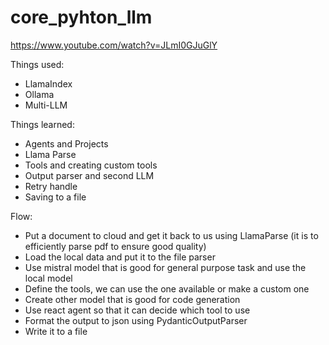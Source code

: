 # core_pyhton_llm
https://www.youtube.com/watch?v=JLmI0GJuGlY

Things used:
- LlamaIndex
- Ollama
- Multi-LLM

Things learned:
- Agents and Projects
- Llama Parse
- Tools and creating custom tools
- Output parser and second LLM
- Retry handle
- Saving to a file

Flow:
- Put a document to cloud and get it back to us using LlamaParse (it is to efficiently parse pdf to ensure good quality)
- Load the local data and put it to the file parser
- Use mistral model that is good for general purpose task and use the local model
- Define the tools, we can use the one available or make a custom one
- Create other model that is good for code generation
- Use react agent so that it can decide which tool to use
- Format the output to json using PydanticOutputParser
- Write it to a file
